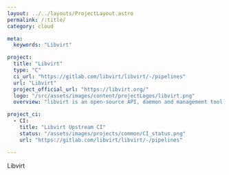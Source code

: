 ```yaml
---
layout: ../../layouts/ProjectLayout.astro
permalink: /:title/
category: cloud

meta:
  keywords: "Libvirt"

project:
  title: "Libvirt"
  type: "C"
  ci_url: "https://gitlab.com/libvirt/libvirt/-/pipelines"
  url: "Libvirt"
  project_official_url: "https://libvirt.org/"
  logo: "/src/assets/images/content/projectLogos/libvirt.png"
  overview: "libvirt is an open-source API, daemon and management tool for managing platform virtualization.[3] It can be used to manage KVM, Xen, VMware ESXi, QEMU and other virtualization technologies. These APIs are widely used in the orchestration layer of hypervisors in the development of a cloud-based solution."

project_ci:
  - CI:
    title: "Libvirt Upstream CI"
    status: "/assets/images/projects/common/CI_status.png"
    url: "https://gitlab.com/libvirt/libvirt/-/pipelines"

---
```


<p>Libvirt</p>
